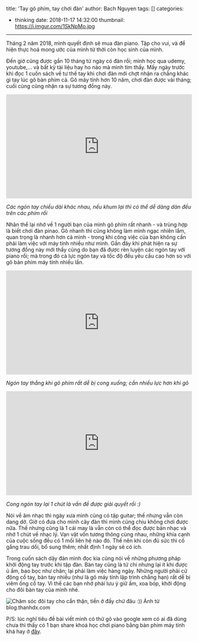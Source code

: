 title: 'Tay gõ phím, tay chơi đàn'
author: Bach Nguyen
tags: []
categories:
  - thinking
date: 2018-11-17 14:32:00
thumbnail: https://i.imgur.com/1SkNpMo.jpg
---
Tháng 2 năm 2018, mình quyết định sẽ mua đàn piano. Tập cho vui, và để hiện thực hoá mong ước của mình từ thời còn học sinh của mình.

Đến giờ cũng được gần 10 tháng từ ngày có đàn rồi; mình học qua udemy, youtube,... và bất kỳ tài liệu hay ho nào mà mình tìm thấy. Mấy ngày trước khi đọc 1 cuốn sách về tư thế tay khi chơi đàn mới chợt nhận ra chẳng khác gì tay lúc gõ bàn phím cả. Gõ máy tính hơn 10 năm, chơi đàn được vài tháng; cuối cùng cũng nhận ra sự tương đồng này.

<!-- more -->

<div style="width:100%;height:0;padding-bottom:56%;position:relative;"><iframe src="https://giphy.com/embed/fQl5LjndfVKLlPX25G" width="100%" height="100%" style="position:absolute" frameBorder="0" class="giphy-embed" allowFullScreen></iframe></div><p><em>Các ngón tay chiều dài khác nhau, nếu khum lại thì có thể dễ dàng dàn đều trên các phím rồi</em></p>

Nhân thể lại nhớ về 1 người bạn của mình gõ phím rất nhanh - và trùng hợp là biết chơi đàn pinao. Gõ nhanh thì cũng không làm mình ngạc nhiên lắm, quan trọng là nhanh hơn cả mình - trong khi công việc của bạn không cần phải làm việc với máy tính nhiều như mình. Gần đây khi phát hiện ra sự tương đồng này mới thấy cũng do bạn đã được rèn luyện các ngón tay với piano rồi; mà trong đó cả lực ngón tay và tốc độ đều yêu cầu cao hơn so với gõ bàn phím máy tính nhiều lần.

<div style="width:100%;height:0;padding-bottom:56%;position:relative;"><iframe src="https://giphy.com/embed/Wv7Vit5TNTaLeD2HNX" width="100%" height="100%" style="position:absolute" frameBorder="0" class="giphy-embed" allowFullScreen></iframe></div><p><em>Ngón tay thẳng khi gõ phím rất dễ bị cong xuống; cần nhiều lực hơn khi gõ</em></p>

<div style="width:100%;height:0;padding-bottom:56%;position:relative;"><iframe src="https://giphy.com/embed/22Q6YQethHw0nknqVh" width="100%" height="100%" style="position:absolute" frameBorder="0" class="giphy-embed" allowFullScreen></iframe></div><p><em>Cong ngón tay lại 1 chút là vấn đề được giải quyết rồi :) </em></p>

Nói về âm nhạc thì ngày xưa mình cũng có tập guitar; thế nhưng vẫn còn dang dở. Giờ có đưa cho mình cây đàn thì mình cũng chịu không chơi được nữa. Thế nhưng cũng là 1 cái may là vẫn còn có thể đọc được bản nhạc và nhớ 1 chút về nhạc lý. Vạn vật vốn tương thông cùng nhau, những khía cạnh của cuộc sống đều có 1 mối liên hệ nào đó. Thế nên khi còn đủ sức thì cố gắng trau dồi, bổ sung thêm; nhất định 1 ngày sẽ có ích.


Trong cuốn sách dậy đàn mình đọc kia cũng nói về những phương pháp khởi động tay trước khi tập đàn. Bàn tay cũng là tứ chi nhưng lại ít khi được ủ ấm, bao bọc như chân; lại phải làm việc hàng ngày. Những người phải cử động cổ tay, bàn tay nhiều (như là gõ máy tính lập trình chẳng hạn) rất dễ bị viêm ống cổ tay. Vì thế các bạn nhớ phải lưu ý giữ ấm, xoa bóp, khởi động cho đôi bàn tay của mình nhé.

![Chăm sóc đôi tay cho cẩn thận, tiền ở đấy chứ đâu :)) Ảnh từ blog.thanhdx.com](https://i.imgur.com/1SkNpMo.jpg)

P/S: lúc nghĩ tiêu đề bài viết mình có thử gõ vào google xem có ai đã dùng chưa thì thấy có 1 bạn share khoá học chơi piano bằng bàn phím máy tính khá hay ở [đây](http://vuthanhluan.com/day-01-30-ngay-de-choi-piano-bang-ban-phim-may-tinh/).